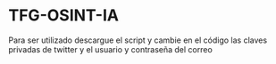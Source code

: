 # TFG-OSINT-IA

Para ser utilizado descargue el script y cambie en el código las claves privadas de twitter y el usuario y contraseña del correo
